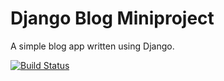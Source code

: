 # Django Blog Miniproject

A simple blog app written using Django.

[![Build Status](https://travis-ci.org/Mcrowley93/django_blog_ci.svg?branch=master)](https://travis-ci.org/Mcrowley93/django_blog_ci)